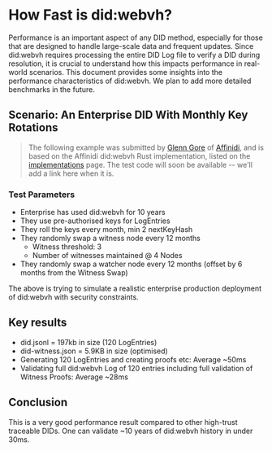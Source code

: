 # How Fast is did:webvh?

Performance is an important aspect of any DID method, especially for those that are designed to handle large-scale data and frequent updates. Since did:webvh requires processing the entire DID Log file to verify a DID during resolution, it is crucial to understand how this impacts performance in real-world scenarios. This document provides some insights into the performance characteristics of did:webvh. We plan to add more detailed benchmarks in the future.

## Scenario: An Enterprise DID With Monthly Key Rotations

> The following example was submitted by [Glenn Gore] of [Affinidi], and is based on the Affinidi did:webvh Rust implementation, listed on the [implementations] page. The test code will soon be available -- we'll add a link here when it is.

[Glenn Gore]: https://www.linkedin.com/in/goreg/
[Affinidi]: https://affinidi.com
[implementations]: ../implementations/README.md

### Test Parameters

- Enterprise has used did:webvh for 10 years
- They use pre-authorised keys for LogEntries
- They roll the keys every month, min 2 nextKeyHash
- They randomly swap a witness node every 12 months
  - Witness threshold: 3
  - Number of witnesses maintained @ 4 Nodes
- They randomly swap a watcher node every 12 months (offset by 6 months from the Witness Swap)

The above is trying to simulate a realistic enterprise production deployment of did:webvh with security constraints.

## Key results

- did.jsonl = 197kb in size (120 LogEntries)
- did-witness.json = 5.9KB in size (optimised)
- Generating 120 LogEntries and creating proofs etc: Average ~50ms
- Validating full did:webvh Log of 120 entries including full validation of Witness Proofs: Average ~28ms

## Conclusion

This is a very good performance result compared to other high-trust traceable DIDs. One can validate ~10 years of did:webvh history in under 30ms.
